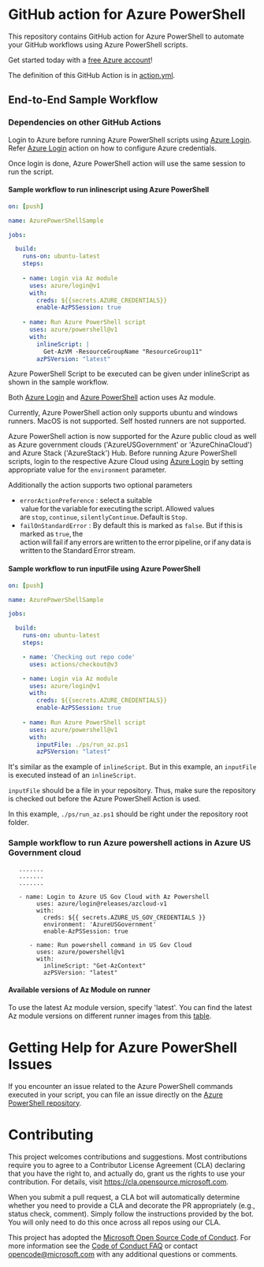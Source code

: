 # GitHub action for Azure PowerShell
This repository contains GitHub action for Azure PowerShell to automate your GitHub workflows using Azure PowerShell scripts.

Get started today with a [free Azure account](https://azure.com/free/open-source)!

The definition of this GitHub Action is in [action.yml](https://github.com/azure/powershell/blob/master/action.yml).

## End-to-End Sample Workflow

### Dependencies on other GitHub Actions

Login to Azure before running Azure PowerShell scripts using [Azure Login](https://github.com/Azure/login). Refer [Azure Login](https://github.com/Azure/login#configure-azure-credentials) action on how to configure Azure credentials.

Once login is done, Azure PowerShell action will use the same session to run the script. 

#### Sample workflow to run inlinescript using Azure PowerShell
```yaml
on: [push]

name: AzurePowerShellSample

jobs:

  build:
    runs-on: ubuntu-latest
    steps:
    
    - name: Login via Az module
      uses: azure/login@v1
      with:
        creds: ${{secrets.AZURE_CREDENTIALS}}
        enable-AzPSSession: true 
        
    - name: Run Azure PowerShell script
      uses: azure/powershell@v1
      with:
        inlineScript: |
          Get-AzVM -ResourceGroupName "ResourceGroup11"
        azPSVersion: "latest"
```
Azure PowerShell Script to be executed can be given under inlineScript as shown in the sample workflow.

Both [Azure Login](https://github.com/Azure/login) and [Azure PowerShell](https://github.com/azure/powershell) action uses Az module.

Currently, Azure PowerShell action only supports ubuntu and windows runners. MacOS is not supported. Self hosted runners are not supported.

Azure PowerShell action is now supported for the Azure public cloud as well as Azure government clouds ('AzureUSGovernment' or 'AzureChinaCloud') and Azure Stack ('AzureStack') Hub. Before running Azure PowerShell scripts, login to the respective Azure Cloud  using [Azure Login](https://github.com/Azure/login) by setting appropriate value for the `environment` parameter.

Additionally the action supports two optional parameters 
- `errorActionPreference` : select a suitable  value for the variable for executing the script. Allowed values are `stop`, `continue`, `silentlyContinue`. Default is `Stop`.
- `failOnStandardError` : By default this is marked as `false`. But if this is marked as `true`, the action will fail if any errors are written to the error pipeline, or if any data is written to the Standard Error stream.

#### Sample workflow to run inputFile using Azure PowerShell
```yaml
on: [push]

name: AzurePowerShellSample

jobs:

  build:
    runs-on: ubuntu-latest
    steps:

    - name: 'Checking out repo code'
      uses: actions/checkout@v3

    - name: Login via Az module
      uses: azure/login@v1
      with:
        creds: ${{secrets.AZURE_CREDENTIALS}}
        enable-AzPSSession: true 
        
    - name: Run Azure PowerShell script
      uses: azure/powershell@v1
      with:
        inputFile: ./ps/run_az.ps1
        azPSVersion: "latest"
```

It's similar as the example of `inlineScript`. But in this example, an `inputFile` is executed instead of an `inlineScript`. 

`inputFile` should be a file in your repository. Thus, make sure the repository is checked out before the Azure PowerShell Action is used.

In this example, `./ps/run_az.ps1` should be right under the repository root folder.

### Sample workflow to run Azure powershell actions in Azure US Government cloud

```
   .......
   .......
   .......
   
   - name: Login to Azure US Gov Cloud with Az Powershell 
        uses: azure/login@releases/azcloud-v1
        with:
          creds: ${{ secrets.AZURE_US_GOV_CREDENTIALS }}
          environment: 'AzureUSGovernment'
          enable-AzPSSession: true
    
      - name: Run powershell command in US Gov Cloud
        uses: azure/powershell@v1
        with:
          inlineScript: "Get-AzContext"
          azPSVersion: "latest"
```

#### Available versions of Az Module on runner

To use the latest Az module version, specify 'latest'. You can find the latest Az module versions on different runner images from this [table](https://github.com/actions/runner-images#available-images).

# Getting Help for Azure PowerShell Issues

If you encounter an issue related to the Azure PowerShell commands executed in your script, you can 
file an issue directly on the [Azure PowerShell repository](https://github.com/Azure/azure-powershell/issues/new/choose).

# Contributing

This project welcomes contributions and suggestions.  Most contributions require you to agree to a
Contributor License Agreement (CLA) declaring that you have the right to, and actually do, grant us
the rights to use your contribution. For details, visit https://cla.opensource.microsoft.com.

When you submit a pull request, a CLA bot will automatically determine whether you need to provide
a CLA and decorate the PR appropriately (e.g., status check, comment). Simply follow the instructions
provided by the bot. You will only need to do this once across all repos using our CLA.

This project has adopted the [Microsoft Open Source Code of Conduct](https://opensource.microsoft.com/codeofconduct/).
For more information see the [Code of Conduct FAQ](https://opensource.microsoft.com/codeofconduct/faq/) or
contact [opencode@microsoft.com](mailto:opencode@microsoft.com) with any additional questions or comments.
